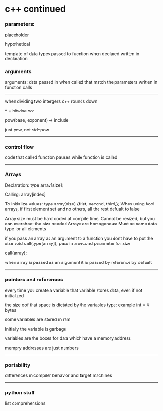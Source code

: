 # c++ continued

### parameters: 
placeholder

hypothetical

template of data types passed to fucntion when declared
written in declaration

### arguments

arguments: data passed in when called that match the parameters
written in function calls

---

when dividing two intergers c++ rounds down

^ = bitwise xor

pow(base, exponent) -> include <cmath>

just pow, not std::pow

---

### control flow

code that called function pauses while function is called

---

### Arrays

Declaration:
type array[size];

Calling:
array[index]



To initialize values:
type array[size] {frist, second, third,};
When using bool arrays, if first element set and no others, all the rest defualt to false



Array size must be hard coded at compile time. 
Cannot be resized, but you can overshoot the size needed
Arrays are homogenous: Must be same data type for all elements

if you pass an array as an argument to a function you dont have to put the size
void call(type[array]);
pass in a second parameter for size

call(array);

when array is passed as an argument it is passed by reference by defualt

---

### pointers and references

every time you create a variable that variable stores data, even if not initialized

the size oof that space is dictated by the variables type: example int = 4 bytes

some variables are stored in ram

Initially the variable is garbage

variables are the boxes for data which have a memory address

mempry addresses are just numbers




---

### portability

differences in compiler behavior and target machines

---





### python stuff
list comprehensions
